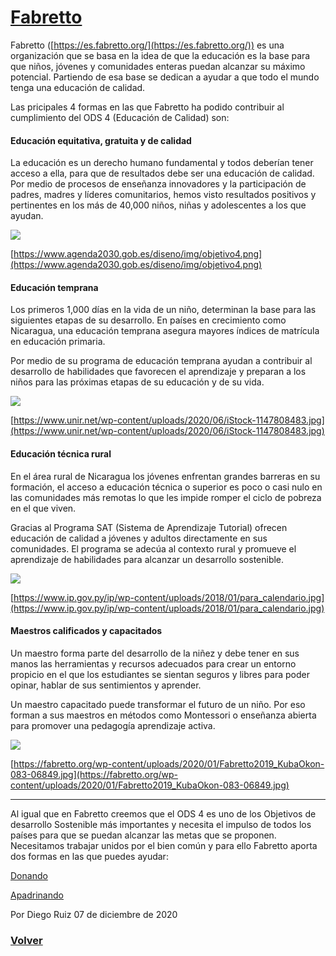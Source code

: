 # [Fabretto](https://javier-dlap.github.io/EducacionDeCalidad/pages/Fabretto)

Fabretto ([https://es.fabretto.org/](https://es.fabretto.org/)) es una organización que se basa en la idea de que la educación es la base para que niños, jóvenes y comunidades enteras puedan alcanzar su máximo potencial. Partiendo de esa base se dedican a ayudar a que todo el mundo tenga una educación de calidad.

Las pricipales 4 formas en las que Fabretto ha podido contribuir al cumplimiento del ODS 4 (Educación de Calidad) son:

#### Educación equitativa, gratuita y de calidad

La educación es un derecho humano fundamental y todos deberían tener acceso a ella, para que de resultados debe ser una educación de calidad. Por medio de procesos de enseñanza innovadores y la participación de padres, madres y líderes comunitarios, hemos visto resultados positivos y pertinentes en los más de 40,000 niños, niñas y adolescentes a los que ayudan.

![](https://javier-dlap.github.io/EducacionDeCalidad/images/Fabretto1.jpg)

[https://www.agenda2030.gob.es/diseno/img/objetivo4.png](https://www.agenda2030.gob.es/diseno/img/objetivo4.png)

#### Educación temprana

Los primeros 1,000 días en la vida de un niño, determinan la base para las siguientes etapas de su desarrollo. En países en crecimiento como Nicaragua, una educación temprana asegura mayores índices de matrícula en educación primaria.

Por medio de su programa de educación temprana ayudan a contribuir al desarrollo de habilidades que favorecen el aprendizaje y preparan a los niños para las próximas etapas de su educación y de su vida.

![](https://javier-dlap.github.io/EducacionDeCalidad/images/Fabretto2.jpg)

[https://www.unir.net/wp-content/uploads/2020/06/iStock-1147808483.jpg](https://www.unir.net/wp-content/uploads/2020/06/iStock-1147808483.jpg)

#### Educación técnica rural

En el área rural de Nicaragua los jóvenes enfrentan grandes barreras en su formación, el acceso a educación técnica o superior es poco o casi nulo en las comunidades más remotas lo que les impide romper el ciclo de pobreza en el que viven.

Gracias al Programa SAT (Sistema de Aprendizaje Tutorial) ofrecen educación de calidad a jóvenes y adultos directamente en sus comunidades. El programa se adecúa al contexto rural y promueve el aprendizaje de habilidades para alcanzar un desarrollo sostenible.

![](https://javier-dlap.github.io/EducacionDeCalidad/images/Fabretto3.jpg)

[https://www.ip.gov.py/ip/wp-content/uploads/2018/01/para_calendario.jpg](https://www.ip.gov.py/ip/wp-content/uploads/2018/01/para_calendario.jpg)

#### Maestros calificados y capacitados

Un maestro forma parte del desarrollo de la niñez y debe tener en sus manos las herramientas y recursos adecuados para crear un entorno propicio en el que los estudiantes se sientan seguros y libres para poder opinar, hablar de sus sentimientos y aprender.

Un maestro capacitado puede transformar el futuro de un niño. Por eso forman a sus maestros en métodos como Montessori o enseñanza abierta para promover una pedagogía aprendizaje activa.

![](https://javier-dlap.github.io/EducacionDeCalidad/images/Fabretto4.jpg)

[https://fabretto.org/wp-content/uploads/2020/01/Fabretto2019_KubaOkon-083-06849.jpg](https://fabretto.org/wp-content/uploads/2020/01/Fabretto2019_KubaOkon-083-06849.jpg)

----------

Al igual que en Fabretto creemos que el ODS 4 es uno de los Objetivos de desarrollo Sostenible más importantes y necesita el impulso de todos los países para que se puedan alcanzar las metas que se proponen. Necesitamos trabajar unidos por el bien común y para ello Fabretto aporta dos formas en las que puedes ayudar:

[Donando](https://es.fabretto.org/donate-page/)

[Apadrinando](https://es.fabretto.org/sponsor-a-child-page/)

Por Diego Ruiz 07 de diciembre de 2020

### [Volver](https://javier-dlap.github.io/EducacionDeCalidad/) 